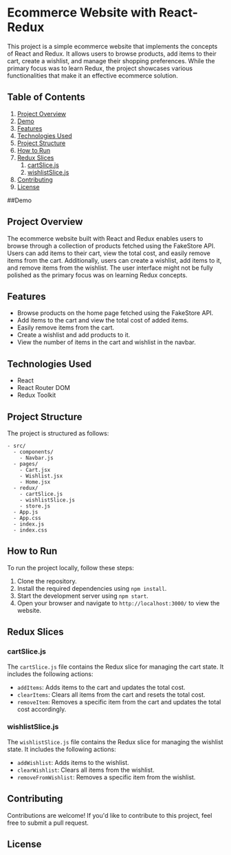 # Ecommerce Website with React-Redux

This project is a simple ecommerce website that implements the concepts of React and Redux. It allows users to browse products, add items to their cart, create a wishlist, and manage their shopping preferences. While the primary focus was to learn Redux, the project showcases various functionalities that make it an effective ecommerce solution.

## Table of Contents

1. [Project Overview](#project-overview)
2. [Demo](#demo)
3. [Features](#features)
4. [Technologies Used](#technologies-used)
5. [Project Structure](#project-structure)
6. [How to Run](#how-to-run)
7. [Redux Slices](#redux-slices)
    1. [cartSlice.js](#cartslicejs)
    2. [wishlistSlice.js](#wishlistslicejs)
8. [Contributing](#contributing)
9. [License](#license)

##Demo

## Project Overview

The ecommerce website built with React and Redux enables users to browse through a collection of products fetched using the FakeStore API. Users can add items to their cart, view the total cost, and easily remove items from the cart. Additionally, users can create a wishlist, add items to it, and remove items from the wishlist. The user interface might not be fully polished as the primary focus was on learning Redux concepts.

## Features

- Browse products on the home page fetched using the FakeStore API.
- Add items to the cart and view the total cost of added items.
- Easily remove items from the cart.
- Create a wishlist and add products to it.
- View the number of items in the cart and wishlist in the navbar.

## Technologies Used

- React
- React Router DOM
- Redux Toolkit

## Project Structure

The project is structured as follows:
```
- src/
  - components/
    - Navbar.js
  - pages/
    - Cart.jsx
    - Wishlist.jsx
    - Home.jsx
  - redux/
    - cartSlice.js
    - wishlistSlice.js
    - store.js
  - App.js
  - App.css
  - index.js
  - index.css
  ```

## How to Run

To run the project locally, follow these steps:

1. Clone the repository.
2. Install the required dependencies using `npm install`.
3. Start the development server using `npm start`.
4. Open your browser and navigate to `http://localhost:3000/` to view the website.

## Redux Slices

### cartSlice.js

The `cartSlice.js` file contains the Redux slice for managing the cart state. It includes the following actions:

- `addItems`: Adds items to the cart and updates the total cost.
- `clearItems`: Clears all items from the cart and resets the total cost.
- `removeItem`: Removes a specific item from the cart and updates the total cost accordingly.

### wishlistSlice.js

The `wishlistSlice.js` file contains the Redux slice for managing the wishlist state. It includes the following actions:

- `addWishlist`: Adds items to the wishlist.
- `clearWishlist`: Clears all items from the wishlist.
- `removeFromWishlist`: Removes a specific item from the wishlist.


## Contributing

Contributions are welcome! If you'd like to contribute to this project, feel free to submit a pull request.

## License


